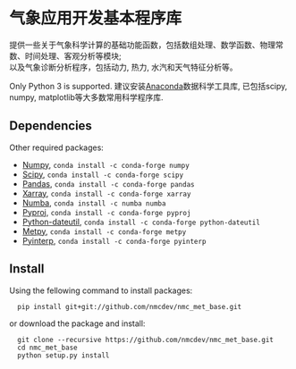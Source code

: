 # 气象应用开发基本程序库
提供一些关于气象科学计算的基础功能函数，包括数组处理、数学函数、物理常数、时间处理、客观分析等模块;  
以及气象诊断分析程序，包括动力, 热力, 水汽和天气特征分析等。

Only Python 3 is supported.
建议安装[Anaconda](https://www.anaconda.com/products/individual)数据科学工具库,
已包括scipy, numpy, matplotlib等大多数常用科学程序库.

## Dependencies
Other required packages:

- [Numpy](https://numpy.org/), `conda install -c conda-forge numpy`
- [Scipy](http://www.scipy.org/), `conda install -c conda-forge scipy`
- [Pandas](http://pandas.pydata.org/), `conda install -c conda-forge pandas`
- [Xarray](https://github.com/pydata/xarray), `conda install -c conda-forge xarray`
- [Numba](http://numba.pydata.org/), `conda install -c numba numba`
- [Pyproj](https://github.com/pyproj4/pyproj), `conda install -c conda-forge pyproj`
- [Python-dateutil](https://pypi.org/project/python-dateutil/), `conda install -c conda-forge python-dateutil`
- [Metpy](https://github.com/Unidata/MetPy), `conda install -c conda-forge metpy`
- [Pyinterp](https://github.com/CNES/pangeo-pyinterp), `conda install -c conda-forge pyinterp`

## Install
Using the fellowing command to install packages:
```
  pip install git+git://github.com/nmcdev/nmc_met_base.git
```

or download the package and install:
```
  git clone --recursive https://github.com/nmcdev/nmc_met_base.git
  cd nmc_met_base
  python setup.py install
```

